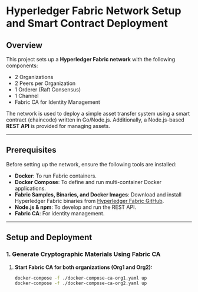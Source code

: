 # Hyperledger Fabric Network Setup and Smart Contract Deployment

## Overview
This project sets up a **Hyperledger Fabric network** with the following components:
- 2 Organizations
- 2 Peers per Organization
- 1 Orderer (Raft Consensus)
- 1 Channel
- Fabric CA for Identity Management

The network is used to deploy a simple asset transfer system using a smart contract (chaincode) written in Go/Node.js. Additionally, a Node.js-based **REST API** is provided for managing assets.

---

## Prerequisites
Before setting up the network, ensure the following tools are installed:
- **Docker**: To run Fabric containers.
- **Docker Compose**: To define and run multi-container Docker applications.
- **Fabric Samples, Binaries, and Docker Images**: Download and install Hyperledger Fabric binaries from [Hyperledger Fabric GitHub](https://github.com/hyperledger/fabric-samples).
- **Node.js & npm**: To develop and run the REST API.
- **Fabric CA**: For identity management.

---

## Setup and Deployment

### 1. Generate Cryptographic Materials Using Fabric CA
1. **Start Fabric CA for both organizations (Org1 and Org2):**
   ```bash
   docker-compose -f ./docker-compose-ca-org1.yaml up
   docker-compose -f ./docker-compose-ca-org2.yaml up
